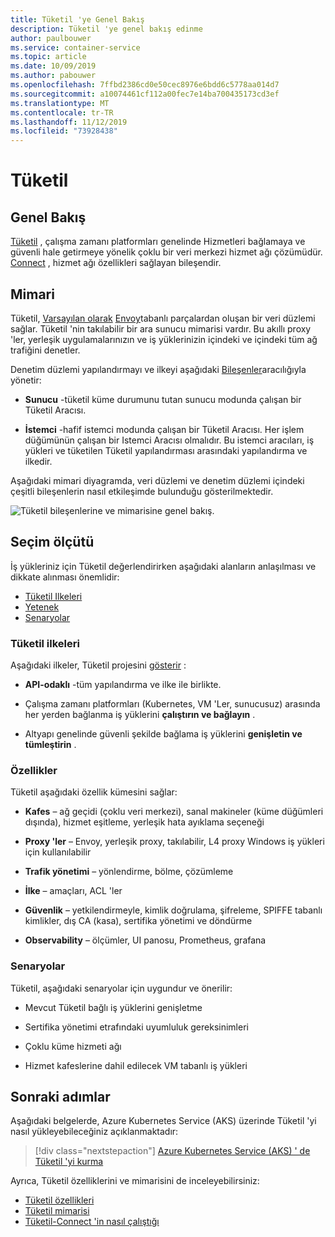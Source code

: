 ```yaml
---
title: Tüketil 'ye Genel Bakış
description: Tüketil 'ye genel bakış edinme
author: paulbouwer
ms.service: container-service
ms.topic: article
ms.date: 10/09/2019
ms.author: pabouwer
ms.openlocfilehash: 7ffbd2386cd0e50cec8976e6bdd6c5778aa014d7
ms.sourcegitcommit: a10074461cf112a00fec7e14ba700435173cd3ef
ms.translationtype: MT
ms.contentlocale: tr-TR
ms.lasthandoff: 11/12/2019
ms.locfileid: "73928438"
---
```

# <a name="consul"></a>Tüketil

## <a name="overview"></a>Genel Bakış

[Tüketil][consul] , çalışma zamanı platformları genelinde Hizmetleri bağlamaya ve güvenli hale getirmeye yönelik çoklu bir veri merkezi hizmet ağı çözümüdür. [Connect][consul-features] , hizmet ağı özellikleri sağlayan bileşendir.

## <a name="architecture"></a>Mimari

Tüketil, [Varsayılan olarak][consul-sidecar] [Envoy][envoy-proxy]tabanlı parçalardan oluşan bir veri düzlemi sağlar. Tüketil 'nin takılabilir bir ara sunucu mimarisi vardır. Bu akıllı proxy 'ler, yerleşik uygulamalarınızın ve iş yüklerinizin içindeki ve içindeki tüm ağ trafiğini denetler.

Denetim düzlemi yapılandırmayı ve ilkeyi aşağıdaki [Bileşenler][consul-architecture]aracılığıyla yönetir:

- **Sunucu** -tüketil küme durumunu tutan sunucu modunda çalışan bir Tüketil Aracısı.

- **İstemci** -hafif istemci modunda çalışan bir Tüketil Aracısı. Her işlem düğümünün çalışan bir Istemci Aracısı olmalıdır. Bu istemci aracıları, iş yükleri ve tüketilen Tüketil yapılandırması arasındaki yapılandırma ve ilkedir. 

Aşağıdaki mimari diyagramda, veri düzlemi ve denetim düzlemi içindeki çeşitli bileşenlerin nasıl etkileşimde bulunduğu gösterilmektedir.

![Tüketil bileşenlerine ve mimarisine genel bakış.](media/servicemesh/consul/about-architecture.png)


## <a name="selection-criteria"></a>Seçim ölçütü

İş yükleriniz için Tüketil değerlendirirken aşağıdaki alanların anlaşılması ve dikkate alınması önemlidir:

- [Tüketil Ilkeleri](#consul-principles)
- [Yetenek](#capabilities)
- [Senaryolar](#scenarios)


### <a name="consul-principles"></a>Tüketil ilkeleri

Aşağıdaki ilkeler, Tüketil projesini [gösterir][consul-principles] :

- **API-odaklı** -tüm yapılandırma ve ilke ile birlikte.

- Çalışma zamanı platformları (Kubernetes, VM 'Ler, sunucusuz) arasında her yerden bağlanma iş yüklerini **çalıştırın ve bağlayın** .

- Altyapı genelinde güvenli şekilde bağlama iş yüklerini **genişletin ve tümleştirin** .


### <a name="capabilities"></a>Özellikler

Tüketil aşağıdaki özellik kümesini sağlar:

- **Kafes** – ağ geçidi (çoklu veri merkezi), sanal makineler (küme düğümleri dışında), hizmet eşitleme, yerleşik hata ayıklama seçeneği

- **Proxy 'ler** – Envoy, yerleşik proxy, takılabilir, L4 proxy Windows iş yükleri için kullanılabilir

- **Trafik yönetimi** – yönlendirme, bölme, çözümleme

- **İlke** – amaçları, ACL 'ler

- **Güvenlik** – yetkilendirmeyle, kimlik doğrulama, şifreleme, SPIFFE tabanlı kimlikler, dış CA (kasa), sertifika yönetimi ve döndürme

- **Observability** – ölçümler, UI panosu, Prometheus, grafana


### <a name="scenarios"></a>Senaryolar

Tüketil, aşağıdaki senaryolar için uygundur ve önerilir:

- Mevcut Tüketil bağlı iş yüklerini genişletme

- Sertifika yönetimi etrafındaki uyumluluk gereksinimleri

- Çoklu küme hizmeti ağı

- Hizmet kafeslerine dahil edilecek VM tabanlı iş yükleri



## <a name="next-steps"></a>Sonraki adımlar

Aşağıdaki belgelerde, Azure Kubernetes Service (AKS) üzerinde Tüketil 'yi nasıl yükleyebileceğiniz açıklanmaktadır:

> [!div class="nextstepaction"]
> [Azure Kubernetes Service (AKS) ' de Tüketil 'yi kurma][consul-install]

Ayrıca, Tüketil özelliklerini ve mimarisini de inceleyebilirsiniz:

- [Tüketil özellikleri][consul-features]
- [Tüketil mimarisi][consul-architecture]
- [Tüketil-Connect 'in nasıl çalıştığı][consul-how-connect-works]

<!-- LINKS - external -->
[consul]: https://www.consul.io/mesh.html
[consul-features]: https://www.consul.io/docs/connect/index.html
[consul-architecture]: https://www.consul.io/docs/internals/architecture.html
[consul-sidecar]: https://www.consul.io/docs/connect/proxies.html
[consul-how-connect-works]: https://www.consul.io/docs/connect/connect-internals.html
[consul-principles]: https://www.consul.io/

[envoy-proxy]: https://www.envoyproxy.io/
[grafana]: https://grafana.com/
[prometheus]: https://prometheus.io/

<!-- LINKS - internal -->
[consul-install]: ./servicemesh-consul-install.md
